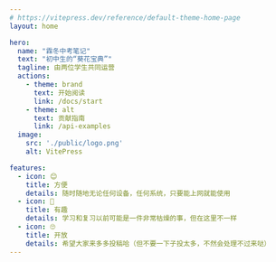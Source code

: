 ```yaml
---
# https://vitepress.dev/reference/default-theme-home-page
layout: home

hero:
  name: "霖冬中考笔记"
  text: "初中生的“葵花宝典”"
  tagline: 由两位学生共同运营
  actions:  
    - theme: brand
      text: 开始阅读
      link: /docs/start
    - theme: alt
      text: 贡献指南
      link: /api-examples
  image:
    src: './public/logo.png'
    alt: VitePress

features:
  - icon: 😊
    title: 方便
    details: 随时随地无论任何设备，任何系统，只要能上网就能使用
  - icon: 🤪
    title: 有趣
    details: 学习和复习以前可能是一件非常枯燥的事，但在这里不一样
  - icon: 🙄
    title: 开放
    details: 希望大家来多多投稿哈（但不要一下子投太多，不然会处理不过来哒）
---
```


